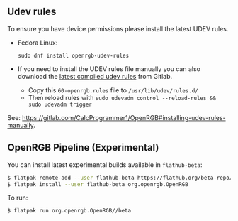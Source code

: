 ## Udev rules

To ensure you have device permissions please install the latest UDEV rules.

* Fedora Linux:

  ```
  sudo dnf install openrgb-udev-rules
  ```

* If you need to install the UDEV rules file manually you can also download the [latest compiled udev rules](https://gitlab.com/CalcProgrammer1/OpenRGB/-/jobs/artifacts/master/raw/60-openrgb.rules?job=Linux+64+AppImage&inline=false) from Gitlab.

  - Copy this `60-openrgb.rules` file to `/usr/lib/udev/rules.d/`
  - Then reload rules with `sudo udevadm control --reload-rules && sudo udevadm trigger`

See: https://gitlab.com/CalcProgrammer1/OpenRGB#installing-udev-rules-manually.

## OpenRGB Pipeline (Experimental)

You can install latest experimental builds available in `flathub-beta`:

```bash
$ flatpak remote-add --user flathub-beta https://flathub.org/beta-repo/flathub-beta.flatpakrepo
$ flatpak install --user flathub-beta org.openrgb.OpenRGB
```

To run:

```
$ flatpak run org.openrgb.OpenRGB//beta
```
